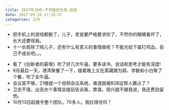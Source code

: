 ```yaml
---
title: 2017年10月-不可能的任务-启航
date: 2017-09-28 17:18:37
categories: 工作
---
```

 
 - 把手机上的游戏都删了，儿子，老爸要严格要求你了，不然你的眼睛看坏了，长大还要怪我。
 - 十一长假除了陪儿子，还有什么有意义的事情做呢？不能光给下属打鸡血，自己不成长吧。。。

<!--more-->

 - 看了《创新者的窘境》吹了好几次牛逼，要多读书，说话和思考才能有深度!
 - 9月最后一天，港湾聚餐了一下，接着晚上又在蒸藏跟为超、学敏和小白聚了个餐，吹了会牛逼。
 - 会议室不够，21楼就一个视频会议系统，难道就被B2B这帮人霸占了？
 - 卫忠不错，出去办个事情会提前告诉我，靠谱。观兴就不跟我说，我还费劲留他。		
 - 10月13日起接手整个团队，70多人。我扛得住吗？

 	